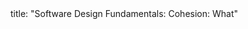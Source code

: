 <frontmatter>
title: "Software Design Fundamentals: Cohesion: What"
</frontmatter>

<include src="unit-inPage-asFlat.md" boilerplate />
